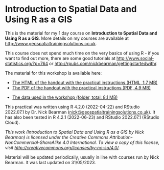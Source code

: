 # Introduction to Spatial Data and Using R as a GIS
This is the material for my 1 day course on **Introduction to Spatial Data and Using R as a GIS**. More details on my courses are available at http://www.geospatialtrainingsolutions.co.uk. 

This course does not spend much time on the very basics of using R - if you want to find out more, there are some good tutorials at http://www.social-statistics.org/?p=764 or http://rpubs.com/nickbearman/gettingstartedwithr. 

The material for this workshop is available here:  
- [The HTML of the handout with the practical instructions (HTML, 1.7 MB)](https://github.com/nickbearman/intro-r-spatial-analysis/releases/download/v9.2/workbook.html)  
- [The PDF of the handout with the practical instructions (PDF, 4.9 MB)](https://github.com/nickbearman/intro-r-spatial-analysis/releases/download/v9.2/workbook.pdf)  
<!-- - [Software requirements](https://github.com/nickbearman/intro-r-spatial-analysis/blob/master/software-requirements.txt)  -->
<!-- - [The R Glossary and Helpsheet (PDF, 122 KB)](https://github.com/nickbearman/intro-r-spatial-analysis/releases/download/8.3/glossary-helpsheet.pdf) -->
- [The data used in the workshop (folder, total: 8.1 MB)](https://github.com/nickbearman/intro-r-spatial-analysis/tree/master/data)  

This practical was written using R 4.2.0 (2022-04-22) and RStudio 2022.07.1 by Dr. Nick Bearman (nick@geospatialtrainingsolutions.co.uk). It has also been tested in R 4.2.1 (2022-06-23) and RStudio 2022.07.1 (RStudio Cloud).  

*This work (Introduction to Spatial Data and Using R as a GIS by Nick Bearman) is licensed under the Creative Commons Attribution-NonCommercial-ShareAlike 4.0 International. To view a copy of this license, visit http://creativecommons.org/licenses/by-nc-sa/4.0/.*

Material will be updated periodically, usually in line with courses run by Nick Bearman. It was last updated on 31/05/2023. 
